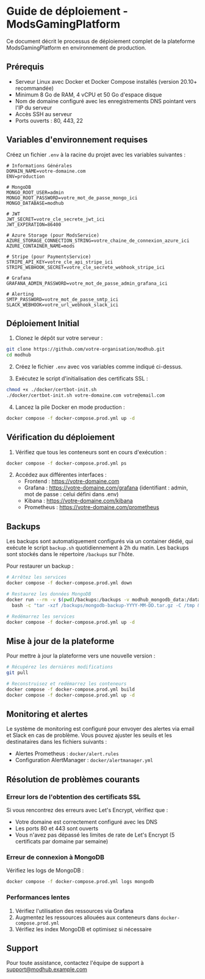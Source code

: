 # Guide de déploiement - ModsGamingPlatform

Ce document décrit le processus de déploiement complet de la plateforme ModsGamingPlatform en environnement de production.

## Prérequis

- Serveur Linux avec Docker et Docker Compose installés (version 20.10+ recommandée)
- Minimum 8 Go de RAM, 4 vCPU et 50 Go d'espace disque
- Nom de domaine configuré avec les enregistrements DNS pointant vers l'IP du serveur
- Accès SSH au serveur
- Ports ouverts : 80, 443, 22

## Variables d'environnement requises

Créez un fichier `.env` à la racine du projet avec les variables suivantes :

```
# Informations Générales
DOMAIN_NAME=votre-domaine.com
ENV=production

# MongoDB
MONGO_ROOT_USER=admin
MONGO_ROOT_PASSWORD=votre_mot_de_passe_mongo_ici
MONGO_DATABASE=modhub

# JWT
JWT_SECRET=votre_cle_secrete_jwt_ici
JWT_EXPIRATION=86400

# Azure Storage (pour ModsService)
AZURE_STORAGE_CONNECTION_STRING=votre_chaine_de_connexion_azure_ici
AZURE_CONTAINER_NAME=mods

# Stripe (pour PaymentsService)
STRIPE_API_KEY=votre_cle_api_stripe_ici
STRIPE_WEBHOOK_SECRET=votre_cle_secrete_webhook_stripe_ici

# Grafana
GRAFANA_ADMIN_PASSWORD=votre_mot_de_passe_admin_grafana_ici

# Alerting
SMTP_PASSWORD=votre_mot_de_passe_smtp_ici
SLACK_WEBHOOK=votre_url_webhook_slack_ici
```

## Déploiement Initial

1. Clonez le dépôt sur votre serveur :

```bash
git clone https://github.com/votre-organisation/modhub.git
cd modhub
```

2. Créez le fichier `.env` avec vos variables comme indiqué ci-dessus.

3. Exécutez le script d'initialisation des certificats SSL :

```bash
chmod +x ./docker/certbot-init.sh
./docker/certbot-init.sh votre-domaine.com votre@email.com
```

4. Lancez la pile Docker en mode production :

```bash
docker compose -f docker-compose.prod.yml up -d
```

## Vérification du déploiement

1. Vérifiez que tous les conteneurs sont en cours d'exécution :

```bash
docker compose -f docker-compose.prod.yml ps
```

2. Accédez aux différentes interfaces :
   - Frontend : https://votre-domaine.com
   - Grafana : https://votre-domaine.com/grafana (identifiant : admin, mot de passe : celui défini dans .env)
   - Kibana : https://votre-domaine.com/kibana
   - Prometheus : https://votre-domaine.com/prometheus

## Backups

Les backups sont automatiquement configurés via un container dédié, qui exécute le script `backup.sh` quotidiennement à 2h du matin. Les backups sont stockés dans le répertoire `/backups` sur l'hôte.

Pour restaurer un backup :

```bash
# Arrêtez les services
docker compose -f docker-compose.prod.yml down

# Restaurez les données MongoDB
docker run --rm -v $(pwd)/backups:/backups -v modhub_mongodb_data:/data/db mongo \
  bash -c "tar -xzf /backups/mongodb-backup-YYYY-MM-DD.tar.gz -C /tmp && mongorestore /tmp/dump"

# Redémarrez les services
docker compose -f docker-compose.prod.yml up -d
```

## Mise à jour de la plateforme

Pour mettre à jour la plateforme vers une nouvelle version :

```bash
# Récupérez les dernières modifications
git pull

# Reconstruisez et redémarrez les conteneurs
docker compose -f docker-compose.prod.yml build
docker compose -f docker-compose.prod.yml up -d
```

## Monitoring et alertes

Le système de monitoring est configuré pour envoyer des alertes via email et Slack en cas de problème. Vous pouvez ajuster les seuils et les destinataires dans les fichiers suivants :

- Alertes Prometheus : `docker/alert.rules`
- Configuration AlertManager : `docker/alertmanager.yml`

## Résolution de problèmes courants

### Erreur lors de l'obtention des certificats SSL

Si vous rencontrez des erreurs avec Let's Encrypt, vérifiez que :
- Votre domaine est correctement configuré avec les DNS
- Les ports 80 et 443 sont ouverts
- Vous n'avez pas dépassé les limites de rate de Let's Encrypt (5 certificats par domaine par semaine)

### Erreur de connexion à MongoDB

Vérifiez les logs de MongoDB :
```bash
docker compose -f docker-compose.prod.yml logs mongodb
```

### Performances lentes

1. Vérifiez l'utilisation des ressources via Grafana
2. Augmentez les ressources allouées aux conteneurs dans `docker-compose.prod.yml`
3. Vérifiez les index MongoDB et optimisez si nécessaire

## Support

Pour toute assistance, contactez l'équipe de support à support@modhub.example.com
